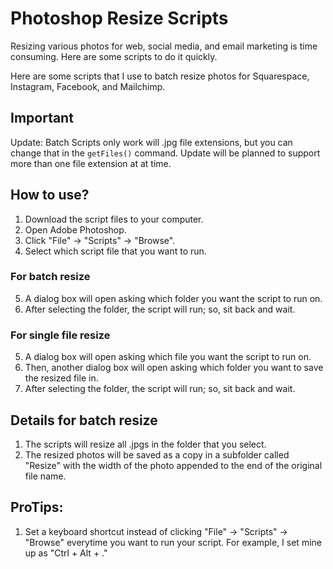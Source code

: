 # Photoshop Resize Scripts
Resizing various photos for web, social media, and email marketing is time consuming. Here are some scripts to do it quickly.

Here are some scripts that I use to batch resize photos for Squarespace, Instagram, Facebook, and Mailchimp.

## Important
Update: Batch Scripts only work will .jpg file extensions, but you can change that in the `getFiles()` command. Update will be planned to support more than one file extension at at time.

## How to use?
1. Download the script files to your computer.
2. Open Adobe Photoshop.
3. Click "File" -> "Scripts" -> "Browse".
4. Select which script file that you want to run.

### For batch resize
5. A dialog box will open asking which folder you want the script to run on.
6. After selecting the folder, the script will run; so, sit back and wait.

### For single file resize
5. A dialog box will open asking which file you want the script to run on.
6. Then, another dialog box will open asking which folder you want to save the resized file in.
7. After selecting the folder, the script will run; so, sit back and wait.

## Details for batch resize
1. The scripts will resize all .jpgs in the folder that you select.
2. The resized photos will be saved as a copy in a subfolder called "Resize" with the width of the photo appended to the end of the original file name.

## ProTips:
1. Set a keyboard shortcut instead of clicking "File" -> "Scripts" -> "Browse" everytime you want to run your script. For example, I set mine up as "Ctrl + Alt + ."
